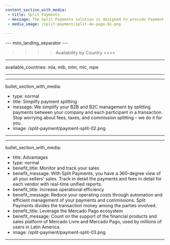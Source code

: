 ```yaml
---
content_section_with_media: 
 - title: Split Payments
 - message: The Split Payments solution is designed to provide Payment Service Provider (PSP) services to sellers in marketplace models. Marketplaces are e-commerce platforms that connect sellers and buyers, offering a unified environment for online sales, expanding reach, and conversion.
 - media_image: /split-payment/split-de-pago-01.png
 
---
```


--- mini_landing_separator ---

>>>> Availability by Country <<<<
---
available_countries: mla, mlb, mlm, mlc, mpe

---

---
bullet_section_with_media:
 - type: normal
 - title: Simplify payment splitting
 - message: We simplify your B2B and B2C management by splitting payments between your company and each participant in a transaction. Stop worrying about fees, taxes, and commission splitting – we do it for you.
 - image: /split-payment/payment-split-02.png
---

---
bullet_section_with_media: 
 - title: Advantages
 - type: normal
 - benefit_title: Monitor and track your sales
 - benefit_message: With Split Payments, you have a 360-degree view of all your sellers' sales. Track in detail the payments and fees in detail for each vendor with real-time unified reports.
 - benefit_title: Increase operational efficiency
 - benefit_message: Reduce your operating costs through automation and efficient management of your payments and commissions. Split Payments divides the transaction money among the parties involved.
 - benefit_title: Leverage the Mercado Pago ecosystem
 - benefit_message: Count on the support of the financial products and sales platform of Mercado Livre and Mercado Pago, used by millions of users in Latin America.
 - image: /split-payment/payment-split-03.png
---
